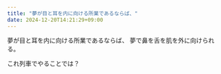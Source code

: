 ```yaml
---
title: "夢が目と耳を内に向ける所業であるならば、"
date: 2024-12-20T14:21:29+09:00
---
```

夢が目と耳を内に向ける所業であるならば、
夢で鼻を舌を肌を外に向けられる。

これ列車でやることでは？
